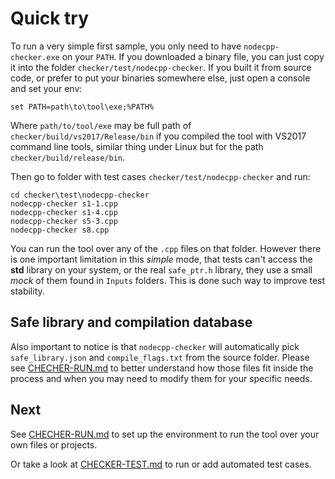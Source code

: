 

Quick try
=========

To run a very simple first sample, you only need to have `nodecpp-checker.exe` on your `PATH`.
If you downloaded a binary file, you can just copy it into the folder `checker/test/nodecpp-checker`. If you built it from source code, or prefer to put your binaries somewhere else, just open a console and set your env:

	set PATH=path\to\tool\exe;%PATH%

Where `path/to/tool/exe` may be full path of `checker/build/vs2017/Release/bin` if you compiled the tool with VS2017 command line tools, similar thing under Linux but for the path  `checker/build/release/bin`.

Then go to folder with test cases `checker/test/nodecpp-checker` and run:

	cd checker\test\nodecpp-checker
	nodecpp-checker s1-1.cpp
	nodecpp-checker s1-4.cpp
	nodecpp-checker s5-3.cpp
	nodecpp-checker s8.cpp

You can run the tool over any of the `.cpp` files on that folder. However there is one important limitation in this _simple_ mode, that tests can't access the __std__ library on your system, or the real `safe_ptr.h` library, they use a small _mock_ of them found in `Inputs` folders. This is done such way to improve test stability.

Safe library and compilation database
-------------------------------------
Also important to notice is that `nodecpp-checker` will automatically pick `safe_library.json` and `compile_flags.txt` from the source folder.
Please see [CHECHER-RUN.md](CHECHER-RUN.md) to better understand how those files fit inside the process and when you may need to modify them for your specific needs.

Next
----
See [CHECHER-RUN.md](CHECHER-RUN.md) to set up the environment to run the tool over your own files or projects.

Or take a look at [CHECKER-TEST.md](CHECKER-TEST.md) to run or add automated test cases.



